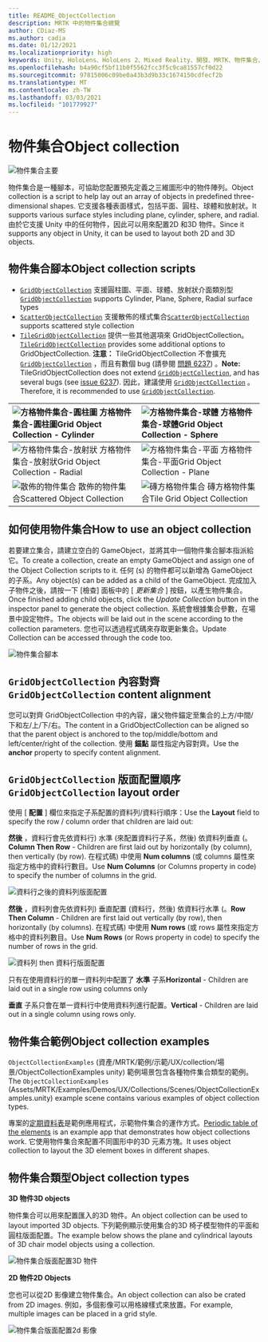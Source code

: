 ```yaml
---
title: README_ObjectCollection
description: MRTK 中的物件集合總覽
author: CDiaz-MS
ms.author: cadia
ms.date: 01/12/2021
ms.localizationpriority: high
keywords: Unity、HoloLens、HoloLens 2、Mixed Reality、開發、MRTK、物件集合、
ms.openlocfilehash: b4a90cf5bf11b0f5562fcc3f5c9ca81557cf0d22
ms.sourcegitcommit: 97815006c09be0a43b3d9b33c1674150cdfecf2b
ms.translationtype: MT
ms.contentlocale: zh-TW
ms.lasthandoff: 03/03/2021
ms.locfileid: "101779927"
---
```

# <a name="object-collection"></a><span data-ttu-id="ec474-104">物件集合</span><span class="sxs-lookup"><span data-stu-id="ec474-104">Object collection</span></span>

![物件集合主要](Images/ObjectCollection/MRTK_ObjectCollection_Main.jpg)

<span data-ttu-id="ec474-106">物件集合是一種腳本，可協助您配置預先定義之三維圖形中的物件陣列。</span><span class="sxs-lookup"><span data-stu-id="ec474-106">Object collection is a script to help lay out an array of objects in predefined three-dimensional shapes.</span></span> <span data-ttu-id="ec474-107">它支援各種表面樣式，包括平面、圓柱、球體和放射狀。</span><span class="sxs-lookup"><span data-stu-id="ec474-107">It supports various surface styles including plane, cylinder, sphere, and radial.</span></span> <span data-ttu-id="ec474-108">由於它支援 Unity 中的任何物件，因此可以用來配置2D 和3D 物件。</span><span class="sxs-lookup"><span data-stu-id="ec474-108">Since it supports any object in Unity, it can be used to layout both 2D and 3D objects.</span></span>

## <a name="object-collection-scripts"></a><span data-ttu-id="ec474-109">物件集合腳本</span><span class="sxs-lookup"><span data-stu-id="ec474-109">Object collection scripts</span></span>

- <span data-ttu-id="ec474-110">[`GridObjectCollection`](xref:Microsoft.MixedReality.Toolkit.Utilities.GridObjectCollection) 支援圓柱圖、平面、球體、放射狀介面類別型</span><span class="sxs-lookup"><span data-stu-id="ec474-110">[`GridObjectCollection`](xref:Microsoft.MixedReality.Toolkit.Utilities.GridObjectCollection) supports Cylinder, Plane, Sphere, Radial surface types</span></span>
- <span data-ttu-id="ec474-111">[`ScatterObjectCollection`](xref:Microsoft.MixedReality.Toolkit.Utilities.ScatterObjectCollection) 支援散佈的樣式集合</span><span class="sxs-lookup"><span data-stu-id="ec474-111">[`ScatterObjectCollection`](xref:Microsoft.MixedReality.Toolkit.Utilities.ScatterObjectCollection) supports scattered style collection</span></span>  
- <span data-ttu-id="ec474-112">[`TileGridObjectCollection`](xref:Microsoft.MixedReality.Toolkit.Utilities.TileGridObjectCollection) 提供一些其他選項來 GridObjectCollection。</span><span class="sxs-lookup"><span data-stu-id="ec474-112">[`TileGridObjectCollection`](xref:Microsoft.MixedReality.Toolkit.Utilities.TileGridObjectCollection) provides some additional options to GridObjectCollection.</span></span> <span data-ttu-id="ec474-113">**注意：** TileGridObjectCollection 不會擴充 [`GridObjectCollection`](xref:Microsoft.MixedReality.Toolkit.Utilities.GridObjectCollection) ，而且有數個 bug (請參閱 [問題 6237](https://github.com/microsoft/MixedRealityToolkit-Unity/issues/6237)) 。</span><span class="sxs-lookup"><span data-stu-id="ec474-113">**Note:** TileGridObjectCollection does not extend [`GridObjectCollection`](xref:Microsoft.MixedReality.Toolkit.Utilities.GridObjectCollection), and has several bugs (see [issue 6237](https://github.com/microsoft/MixedRealityToolkit-Unity/issues/6237)).</span></span> <span data-ttu-id="ec474-114">因此，建議使用 [`GridObjectCollection`](xref:Microsoft.MixedReality.Toolkit.Utilities.GridObjectCollection) 。</span><span class="sxs-lookup"><span data-stu-id="ec474-114">Therefore, it is recommended to use [`GridObjectCollection`](xref:Microsoft.MixedReality.Toolkit.Utilities.GridObjectCollection).</span></span>

| ![方格物件集合-圓柱圖](Images/ObjectCollection/MRTK_ObjectCollectionCylinder.png) <span data-ttu-id="ec474-116">方格物件集合-圓柱圖</span><span class="sxs-lookup"><span data-stu-id="ec474-116">Grid Object Collection - Cylinder</span></span> | ![方格物件集合-球體](Images/ObjectCollection/MRTK_ObjectCollectionSphere.png) <span data-ttu-id="ec474-118">方格物件集合-球體</span><span class="sxs-lookup"><span data-stu-id="ec474-118">Grid Object Collection - Sphere</span></span> |
| :----------------------------------------------------------- | :----------------------------------------------------------- |
| ![方格物件集合-放射狀](Images/ObjectCollection/MRTK_ObjectCollectionRadial.png) <span data-ttu-id="ec474-120">方格物件集合-放射狀</span><span class="sxs-lookup"><span data-stu-id="ec474-120">Grid Object Collection - Radial</span></span> | ![方格物件集合-平面](Images/ObjectCollection/MRTK_ObjectCollectionPlane.png) <span data-ttu-id="ec474-122">方格物件集合-平面</span><span class="sxs-lookup"><span data-stu-id="ec474-122">Grid Object Collection - Plane</span></span> |
| ![散佈的物件集合](Images/ObjectCollection/MRTK_ObjectCollectionScattered.png) <span data-ttu-id="ec474-124">散佈的物件集合</span><span class="sxs-lookup"><span data-stu-id="ec474-124">Scattered Object Collection</span></span> | ![磚方格物件集合](Images/ObjectCollection/MRTK_ObjectCollectionTileGrid.png) <span data-ttu-id="ec474-126">磚方格物件集合</span><span class="sxs-lookup"><span data-stu-id="ec474-126">Tile Grid Object Collection</span></span> |

## <a name="how-to-use-an-object-collection"></a><span data-ttu-id="ec474-127">如何使用物件集合</span><span class="sxs-lookup"><span data-stu-id="ec474-127">How to use an object collection</span></span>

<span data-ttu-id="ec474-128">若要建立集合，請建立空白的 GameObject，並將其中一個物件集合腳本指派給它。</span><span class="sxs-lookup"><span data-stu-id="ec474-128">To create a collection, create an empty GameObject and assign one of the Object Collection scripts to it.</span></span> <span data-ttu-id="ec474-129">任何 (s) 的物件都可以新增為 GameObject 的子系。</span><span class="sxs-lookup"><span data-stu-id="ec474-129">Any object(s) can be added as a child of the GameObject.</span></span> <span data-ttu-id="ec474-130">完成加入子物件之後，請按一下 [檢查] 面板中的 [ *更新集合* ] 按鈕，以產生物件集合。</span><span class="sxs-lookup"><span data-stu-id="ec474-130">Once finished adding child objects, click the *Update Collection* button in the inspector panel to generate the object collection.</span></span> <span data-ttu-id="ec474-131">系統會根據集合參數，在場景中設定物件。</span><span class="sxs-lookup"><span data-stu-id="ec474-131">The objects will be laid out in the scene according to the collection parameters.</span></span> <span data-ttu-id="ec474-132">您也可以透過程式碼來存取更新集合。</span><span class="sxs-lookup"><span data-stu-id="ec474-132">Update Collection can be accessed through the code too.</span></span>

![物件集合腳本](Images/ObjectCollection/MRTK_ObjectCollectionScript.png)

## <a name="gridobjectcollection-content-alignment"></a><span data-ttu-id="ec474-134">`GridObjectCollection` 內容對齊</span><span class="sxs-lookup"><span data-stu-id="ec474-134">`GridObjectCollection` content alignment</span></span>

<span data-ttu-id="ec474-135">您可以對齊 GridObjectCollection 中的內容，讓父物件錨定至集合的上方/中間/下和左/上/下/右。</span><span class="sxs-lookup"><span data-stu-id="ec474-135">The content in a GridObjectCollection can be aligned so that the parent object is anchored to the top/middle/bottom and left/center/right of the collection.</span></span> <span data-ttu-id="ec474-136">使用 **錨點** 屬性指定內容對齊。</span><span class="sxs-lookup"><span data-stu-id="ec474-136">Use the **anchor** property to specify content alignment.</span></span>

## <a name="gridobjectcollection-layout-order"></a><span data-ttu-id="ec474-137">`GridObjectCollection` 版面配置順序</span><span class="sxs-lookup"><span data-stu-id="ec474-137">`GridObjectCollection` layout order</span></span>

<span data-ttu-id="ec474-138">使用 [ **配置** ] 欄位來指定子系配置的資料列/資料行順序：</span><span class="sxs-lookup"><span data-stu-id="ec474-138">Use the **Layout** field to specify the row / column order that children are laid out:</span></span>

<span data-ttu-id="ec474-139">**然後** ，資料行會先依資料行) 水準 (來配置資料行子系，然後) 依資料列垂直 (。</span><span class="sxs-lookup"><span data-stu-id="ec474-139">**Column Then Row** - Children are first laid out by horizontally (by column), then vertically (by row).</span></span> <span data-ttu-id="ec474-140">在程式碼) 中使用 **Num columns** (或 columns 屬性來指定方格中的資料行數目。</span><span class="sxs-lookup"><span data-stu-id="ec474-140">Use **Num Columns** (or Columns property in code) to specify the number of columns in the grid.</span></span>

![資料行之後的資料列版面配置](Images/ObjectCollection/MRTK_ColumnThenRow.png)

<span data-ttu-id="ec474-142">**然後** ，資料列會先依資料列) 垂直配置 (資料行，然後) 依資料行水準 (。</span><span class="sxs-lookup"><span data-stu-id="ec474-142">**Row Then Column** - Children are first laid out vertically (by row), then horizontally (by columns).</span></span> <span data-ttu-id="ec474-143">在程式碼) 中使用 **Num rows** (或 rows 屬性來指定方格中的資料列數目。</span><span class="sxs-lookup"><span data-stu-id="ec474-143">Use **Num Rows** (or Rows property in code) to specify the number of rows in the grid.</span></span>

![資料列 then 資料行版面配置](Images/ObjectCollection/MRTK_RowThenColumn.png)

<span data-ttu-id="ec474-145">只有在使用資料行的單一資料列中配置了 **水準** 子系</span><span class="sxs-lookup"><span data-stu-id="ec474-145">**Horizontal** - Children are laid out in a single row using columns only</span></span>

<span data-ttu-id="ec474-146">**垂直** 子系只會在單一資料行中使用資料列進行配置。</span><span class="sxs-lookup"><span data-stu-id="ec474-146">**Vertical** - Children are laid out in a single column using rows only.</span></span>

## <a name="object-collection-examples"></a><span data-ttu-id="ec474-147">物件集合範例</span><span class="sxs-lookup"><span data-stu-id="ec474-147">Object collection examples</span></span>

<span data-ttu-id="ec474-148">`ObjectCollectionExamples` (資產/MRTK/範例/示範/UX/collection/場景/ObjectCollectionExamples unity) 範例場景包含各種物件集合類型的範例。</span><span class="sxs-lookup"><span data-stu-id="ec474-148">The `ObjectCollectionExamples` (Assets/MRTK/Examples/Demos/UX/Collections/Scenes/ObjectCollectionExamples.unity) example scene contains various examples of object collection types.</span></span>

<span data-ttu-id="ec474-149">專案的[定期資料表](https://github.com/Microsoft/MRDesignLabs_Unity_PeriodicTable)是範例應用程式，示範物件集合的運作方式。</span><span class="sxs-lookup"><span data-stu-id="ec474-149">[Periodic table of the elements](https://github.com/Microsoft/MRDesignLabs_Unity_PeriodicTable) is an example app that demonstrates how object collections work.</span></span> <span data-ttu-id="ec474-150">它使用物件集合來配置不同圖形中的3D 元素方塊。</span><span class="sxs-lookup"><span data-stu-id="ec474-150">It uses object collection to layout the 3D element boxes in different shapes.</span></span>

## <a name="object-collection-types"></a><span data-ttu-id="ec474-151">物件集合類型</span><span class="sxs-lookup"><span data-stu-id="ec474-151">Object collection types</span></span>

<span data-ttu-id="ec474-152">**3D 物件**</span><span class="sxs-lookup"><span data-stu-id="ec474-152">**3D objects**</span></span>

<span data-ttu-id="ec474-153">物件集合可以用來配置匯入的3D 物件。</span><span class="sxs-lookup"><span data-stu-id="ec474-153">An object collection can be used to layout imported 3D objects.</span></span> <span data-ttu-id="ec474-154">下列範例顯示使用集合的3D 椅子模型物件的平面和圓柱版面配置。</span><span class="sxs-lookup"><span data-stu-id="ec474-154">The example below shows the plane and cylindrical layouts of 3D chair model objects using a collection.</span></span>

![物件集合版面配置3D 物件](Images/ObjectCollection/MRTK_ObjectCollection_3DObjects.jpg)

<span data-ttu-id="ec474-156">**2D 物件**</span><span class="sxs-lookup"><span data-stu-id="ec474-156">**2D Objects**</span></span>

<span data-ttu-id="ec474-157">您也可以從2D 影像建立物件集合。</span><span class="sxs-lookup"><span data-stu-id="ec474-157">An object collection can also be crated from 2D images.</span></span> <span data-ttu-id="ec474-158">例如，多個影像可以用格線樣式來放置。</span><span class="sxs-lookup"><span data-stu-id="ec474-158">For example, multiple images can be placed in a grid style.</span></span>

![物件集合版面配置2d 影像](Images/ObjectCollection/MRTK_ObjectCollection_Layout_2DImages.jpg)
